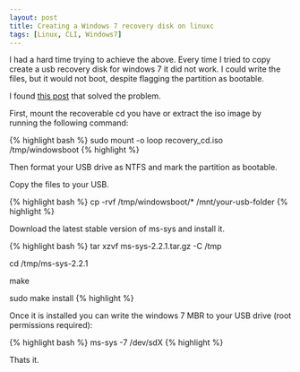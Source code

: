 ```yaml
---
layout: post
title: Creating a Windows 7 recovery disk on linuxc
tags: [Linux, CLI, Windows7]
---
```


I had a hard time trying to achieve the above. Every time I tried to copy create a usb recovery disk for windows 7 it did not work. I could write the files, but it would not boot, despite flagging the partition as bootable.

I found [this post](http://www.linuxquestions.org/questions/linux-software-2/creating-windows-7-bootable-usb-from-linux-762229/#post3946086) that solved the problem.

First, mount the recoverable cd you have or extract the iso image by running the following command:

{% highlight bash %}
sudo mount -o loop recovery_cd.iso /tmp/windowsboot
{% highlight %}

Then format your USB drive as NTFS and mark the partition as bootable.

Copy the files to your USB.

{% highlight bash %}
cp -rvf /tmp/windowsboot/* /mnt/your-usb-folder
{% highlight %}

Download the latest stable version of ms-sys and install it.

{% highlight bash %}
tar xzvf ms-sys-2.2.1.tar.gz -C /tmp

cd /tmp/ms-sys-2.2.1

make

sudo make install
{% highlight %}

Once it is installed you can write the windows 7 MBR to your USB drive (root permissions required):

{% highlight bash %}
ms-sys -7 /dev/sdX
{% highlight %}

Thats it.
